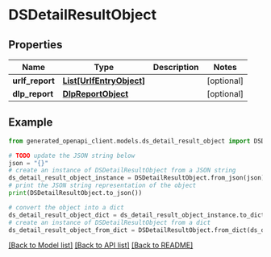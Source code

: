 # DSDetailResultObject


## Properties

Name | Type | Description | Notes
------------ | ------------- | ------------- | -------------
**urlf_report** | [**List[UrlfEntryObject]**](UrlfEntryObject.md) |  | [optional] 
**dlp_report** | [**DlpReportObject**](DlpReportObject.md) |  | [optional] 

## Example

```python
from generated_openapi_client.models.ds_detail_result_object import DSDetailResultObject

# TODO update the JSON string below
json = "{}"
# create an instance of DSDetailResultObject from a JSON string
ds_detail_result_object_instance = DSDetailResultObject.from_json(json)
# print the JSON string representation of the object
print(DSDetailResultObject.to_json())

# convert the object into a dict
ds_detail_result_object_dict = ds_detail_result_object_instance.to_dict()
# create an instance of DSDetailResultObject from a dict
ds_detail_result_object_from_dict = DSDetailResultObject.from_dict(ds_detail_result_object_dict)
```
[[Back to Model list]](../README.md#documentation-for-models) [[Back to API list]](../README.md#documentation-for-api-endpoints) [[Back to README]](../README.md)


